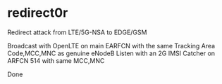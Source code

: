 # redirect0r
Redirect attack from LTE/5G-NSA to EDGE/GSM

Broadcast with OpenLTE on main EARFCN with the same Tracking Area Code,MCC,MNC as genuine eNodeB
Listen with an 2G IMSI Catcher on ARFCN 514 with same MCC,MNC

Done
